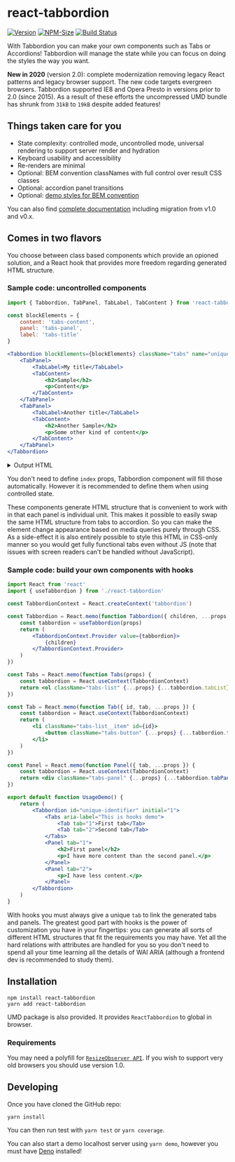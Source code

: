 # react-tabbordion
[![Version](https://img.shields.io/npm/v/react-tabbordion/beta)](https://www.npmjs.org/package/react-tabbordion)
[![NPM-Size](https://img.shields.io/bundlephobia/minzip/react-tabbordion@beta)](https://www.npmjs.com/package/react-tabbordion)
[![Build Status](https://img.shields.io/travis/merri/react-tabbordion/v2)](https://travis-ci.org/Merri/react-tabbordion)

With Tabbordion you can make your own components such as Tabs or Accordions! Tabbordion will manage the state while you
can focus on doing the styles the way you want.

**New in 2020** (version 2.0): complete modernization removing legacy React patterns and legacy browser support. The new
code targets evergreen browsers. Tabbordion supported IE8 and Opera Presto in versions prior to 2.0 (since 2015). As a
result of these efforts the uncompressed UMD bundle has shrunk from `31kB` to `19kB` despite added features!


## Things taken care for you

- State complexity: controlled mode, uncontrolled mode, universal rendering to support server render and hydration
- Keyboard usability and accessibility
- Re-renders are minimal
- Optional: BEM convention classNames with full control over result CSS classes
- Optional: accordion panel transitions
- Optional: [demo styles for BEM convention](./deno/static/demo/)

You can also find [complete documentation](./docs) including migration from v1.0 and v0.x.


## Comes in two flavors

You choose between class based components which provide an opioned solution, and a React hook that provides more freedom
regarding generated HTML structure.


### Sample code: uncontrolled components

```jsx
import { Tabbordion, TabPanel, TabLabel, TabContent } from 'react-tabbordion'

const blockElements = {
    content: 'tabs-content',
    panel: 'tabs-panel',
    label: 'tabs-title'
}

<Tabbordion blockElements={blockElements} className="tabs" name="unique-identifier">
    <TabPanel>
        <TabLabel>My title</TabLabel>
        <TabContent>
            <h2>Sample</h2>
            <p>Content</p>
        </TabContent>
    </TabPanel>
    <TabPanel>
        <TabLabel>Another title</TabLabel>
        <TabContent>
            <h2>Another Sample</h2>
            <p>Some other kind of content</p>
        </TabContent>
    </TabPanel>
</Tabbordion>
```

<details><summary>Output HTML</summary>

```html
<ul class="tabs" role="tablist">
    <li class="tabs-panel tabs-panel--checked tabs-panel--content tabs-panel--enabled tabs-panel--first">
        <input
            type="radio"
            data-state="tabbordion"
            aria-controls="unique-identifier-0-content"
            aria-selected="true"
            checked
            id="unique-identifier-0"
            name="unique-identifier"
            role="tab"
            value="0"
        >
        <label
            class="tabs-title tabs-title--checked tabs-title--content tabs-title--enabled tabs-title--first"
            id="unique-identifier-0-label"
            for="unique-identifier-0"
        >
            My title
        </label>
        <div
            aria-hidden="false"
            aria-labelledby="unique-identifier-0-label"
            class="tabs-content tabs-content--checked tabs-content--content tabs-content--enabled tabs-content--first"
            id="unique-identifier-0-content"
            role="tabpanel"
            tabindex="0"
        >
            <h2>Sample</h2>
            <p>Content</p>
        </div>
    </li>
    <li class="tabs-panel tabs-panel--unchecked tabs-panel--content tabs-panel--enabled tabs-panel--last">
        <input
            type="radio"
            data-state="tabbordion"
            aria-controls="unique-identifier-1-content"
            aria-selected="false"
            id="unique-identifier-1"
            name="unique-identifier"
            role="tab"
            value="1"
        >
        <label
            class="tabs-title tabs-title--unchecked tabs-title--content tabs-title--enabled tabs-title--last"
            id="unique-identifier-1-label"
            for="unique-identifier-1"
        >
            Another title
        </label>
        <div
            aria-hidden="true"
            aria-labelledby="unique-identifier-1-label"
            class="tabs-content tabs-content--unchecked tabs-content--content tabs-content--enabled tabs-content--last"
            id="unique-identifier-1-content"
            role="tabpanel"
            tabindex="-1"
        >
            <h2>Another Sample</h2>
            <p>Some other kind of content</p>
        </div>
    </li>
</ul>
```

</details>

You don't need to define `index` props, Tabbordion component will fill those automatically. However it is recommended to
define them when using controlled state.

These components generate HTML structure that is convenient to work with in that each panel is individual unit. This
makes it possible to easily swap the same HTML structure from tabs to accordion. So you can make the element change
appearance based on media queries purely through CSS. As a side-effect it is also entirely possible to style this HTML
in CSS-only manner so you would get fully functional tabs even without JS (note that issues with screen readers can't be
handled without JavaScript).


### Sample code: build your own components with hooks

```jsx
import React from 'react'
import { useTabbordion } from './react-tabbordion'

const TabbordionContext = React.createContext('tabbordion')

const Tabbordion = React.memo(function Tabbordion({ children, ...props }) {
    const tabbordion = useTabbordion(props)
    return (
        <TabbordionContext.Provider value={tabbordion}>
            {children}
        </TabbordionContext.Provider>
    )
})

const Tabs = React.memo(function Tabs(props) {
    const tabbordion = React.useContext(TabbordionContext)
    return <ol className="tabs-list" {...props} {...tabbordion.tabList} />
})

const Tab = React.memo(function Tab({ id, tab, ...props }) {
    const tabbordion = React.useContext(TabbordionContext)
    return (
        <li className="tabs-list__item" id={id}>
            <button className="tabs-button" {...props} {...tabbordion.tabButton(tab)} />
        </li>
    )
})

const Panel = React.memo(function Panel({ tab, ...props }) {
    const tabbordion = React.useContext(TabbordionContext)
    return <div className="tabs-panel" {...props} {...tabbordion.tabPanel(tab)} />
})

export default function UsageDemo() {
    return (
        <Tabbordion id="unique-identifier" initial="1">
            <Tabs aria-label="This is hooks demo">
                <Tab tab="1">First tab</Tab>
                <Tab tab="2">Second tab</Tab>
            </Tabs>
            <Panel tab="1">
                <h2>First panel</h2>
                <p>I have more content than the second panel.</p>
            </Panel>
            <Panel tab="2">
                <p>I have less content.</p>
            </Panel>
        </Tabbordion>
    )
}

```

With hooks you must always give a unique `tab` to link the generated tabs and panels. The greatest good part with hooks
is the power of customization you have in your fingertips: you can generate all sorts of different HTML structures that
fit the requirements you may have. Yet all the hard relations with attributes are handled for you so you don't need to
spend all your time learning all the details of WAI ARIA (although a frontend dev is recommended to study them).


## Installation

```
npm install react-tabbordion
yarn add react-tabbordion
```

UMD package is also provided. It provides `ReactTabbordion` to global in browser.


### Requirements

You may need a polyfill for [`ResizeObserver API`](https://caniuse.com/#feat=mdn-api_resizeobserver). If you wish to
support very old browsers you should use version 1.0.


## Developing

Once you have cloned the GitHub repo:

```
yarn install
```

You can then run test with `yarn test` or `yarn coverage`.

You can also start a demo localhost server using `yarn demo`, however you must have [Deno](https://deno.land/)
installed!
